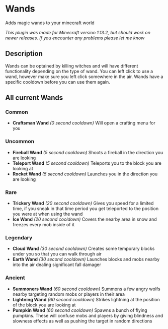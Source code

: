# Wands
Adds magic wands to your minecraft world

*This plugin was made for Minecraft version 1.13.2, but should work on newer releases. If you encounter any problems please let me know*

## Description

Wands can be optained by killing witches and will have different functionality depending on the type of wand.
You can left click to use a wand, however make sure you left click somewhere in the air. Wands have a specific cooldown before you can use them again.

## All current Wands

### Common
- **Craftsman Wand** *(0 second cooldown)* Will open a crafting menu for you

### Uncommon
- **Fireball Wand** *(5 second cooldown)* Shoots a fireball in the direction you are looking
- **Teleport Wand** *(5 second cooldown)* Teleports you to the block you are looking at
- **Rocket Wand** *(5 second cooldown)* Launches you in the direction you are looking

### Rare
- **Trickery Wand** *(20 second cooldown)* Gives you speed for a limited time, if you sneak in that time period you get teleported to the position you were at when using the wand
- **Ice Wand** *(20 second cooldown)* Covers the nearby area in snow and freezes every mob inside of it

### Legendary
- **Cloud Wand** *(30 second cooldown)* Creates some temporary blocks under you so that you can walk through air
- **Earth Wand** *(30 second cooldown)* Launches blocks and mobs nearby into the air dealing significant fall damager

### Ancient
- **Summoners Wand** *(60 second cooldown)* Summons a few angry wolfs nearby targeting random mobs or players in their area
- **Lightning Wand** *(60 second cooldown)* Strikes lightning at the position of the block you are looking at
- **Pumpkin Wand** *(60 second cooldown)* Spawns a bunch of flying pumpkins. These will confuse mobs and players by giving blindness and slowness effects as well as pushing the target in random directions
